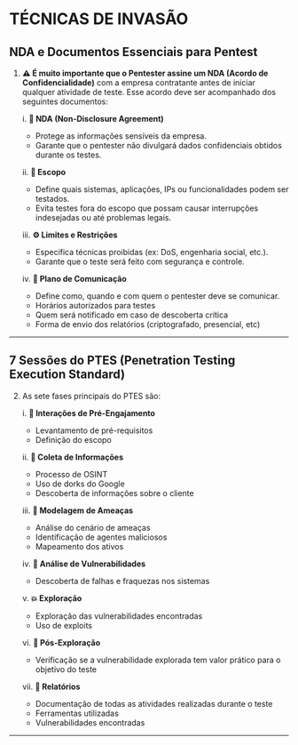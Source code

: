 # TÉCNICAS DE INVASÃO

## NDA e Documentos Essenciais para Pentest

1. **⚠️ É muito importante que o Pentester assine um NDA (Acordo de Confidencialidade)** com a empresa contratante antes de iniciar qualquer atividade de teste. Esse acordo deve ser acompanhado dos seguintes documentos:

   i. **📝 NDA (Non-Disclosure Agreement)**  
   - Protege as informações sensíveis da empresa.  
   - Garante que o pentester não divulgará dados confidenciais obtidos durante os testes.

   ii. **🎯 Escopo**  
   - Define quais sistemas, aplicações, IPs ou funcionalidades podem ser testados.  
   - Evita testes fora do escopo que possam causar interrupções indesejadas ou até problemas legais.

   iii. **⚙️ Limites e Restrições**  
   - Especifica técnicas proibidas (ex: DoS, engenharia social, etc.).  
   -  Garante que o teste será feito com segurança e controle.

   iv. **📡 Plano de Comunicação**  
   - Define como, quando e com quem o pentester deve se comunicar.  
   - Horários autorizados para testes  
   - Quem será notificado em caso de descoberta crítica  
   - Forma de envio dos relatórios (criptografado, presencial, etc)

---

## 7 Sessões do PTES (Penetration Testing Execution Standard)

2. As sete fases principais do PTES são:

   i. **🤝 Interações de Pré-Engajamento**  
   - Levantamento de pré-requisitos  
   - Definição do escopo

   ii. **🔎 Coleta de Informações**  
   -  Processo de OSINT  
   -  Uso de dorks do Google  
   -  Descoberta de informações sobre o cliente

   iii. **🧠 Modelagem de Ameaças**  
   -  Análise do cenário de ameaças  
   -  Identificação de agentes maliciosos  
   -  Mapeamento dos ativos

   iv. **🧬 Análise de Vulnerabilidades**  
   -  Descoberta de falhas e fraquezas nos sistemas

   v. **💥 Exploração**  
   -  Exploração das vulnerabilidades encontradas  
   -  Uso de exploits

   vi. **🧹 Pós-Exploração**  
   -  Verificação se a vulnerabilidade explorada tem valor prático para o objetivo do teste

   vii. **📑 Relatórios**  
   -  Documentação de todas as atividades realizadas durante o teste  
   -  Ferramentas utilizadas  
   -  Vulnerabilidades encontradas

---